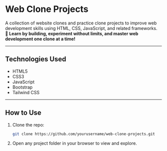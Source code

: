 # Web Clone Projects

A collection of website clones and practice clone projects to improve web development skills using HTML, CSS, JavaScript, and related frameworks.  
**🚀 Learn by building, experiment without limits, and master web development one clone at a time!**

---

## Technologies Used
- HTML5
- CSS3
- JavaScript
- Bootstrap
- Tailwind CSS

---

## How to Use
1. Clone the repo:  
   ```bash
   git clone https://github.com/yourusername/web-clone-projects.git

2. Open any project folder in your browser to view and explore.
